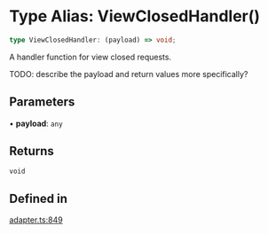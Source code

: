 # Type Alias: ViewClosedHandler()

```ts
type ViewClosedHandler: (payload) => void;
```

A handler function for view closed requests.

TODO: describe the payload and return values more specifically?

## Parameters

• **payload**: `any`

## Returns

`void`

## Defined in

[adapter.ts:849](https://github.com/slackapi/node-slack-sdk/blob/c15385ef93ccdde9702f52f7d1f445999203d794/packages/interactive-messages/src/adapter.ts#L849)
